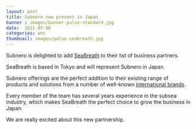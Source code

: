 ```yaml
---
layout: post
title: Subnero now present in Japan
banner : images/banner-pulse-standard.jpg
date:  2021-07-06
categories: wnc
thumbnail: images/pulse-seabreath.jpg
---
```




Subnero is delighted to add [SeaBreath](https://www.sea-breath.com/) to their list of business partners.

SeaBreath is based in Tokyo and will represent Subnero in Japan.

Subnero offerings are the perfect addition to their existing range of products and solutions from a number of well-known [international brands](https://www.sea-breath.com/product).

Every member of the team has several years experience in the subsea industry, which makes SeaBreath the perfect choice to grow the business in Japan.

We are really excited about this new partnership.
